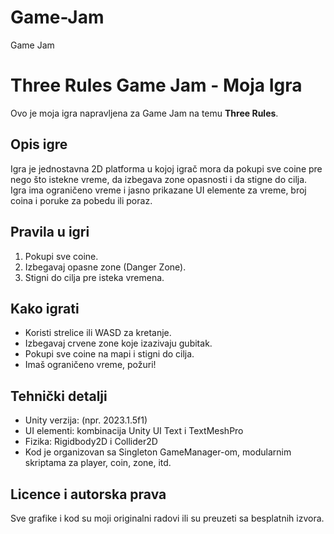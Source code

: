 # Game-Jam
Game Jam

# Three Rules Game Jam - Moja Igra

Ovo je moja igra napravljena za Game Jam na temu **Three Rules**.

## Opis igre

Igra je jednostavna 2D platforma u kojoj igrač mora da pokupi sve coine pre nego što istekne vreme, da izbegava zone opasnosti i da stigne do cilja.  
Igra ima ograničeno vreme i jasno prikazane UI elemente za vreme, broj coina i poruke za pobedu ili poraz.

## Pravila u igri

1. Pokupi sve coine.
2. Izbegavaj opasne zone (Danger Zone).
3. Stigni do cilja pre isteka vremena.

## Kako igrati

- Koristi strelice ili WASD za kretanje.
- Izbegavaj crvene zone koje izazivaju gubitak.
- Pokupi sve coine na mapi i stigni do cilja.
- Imaš ograničeno vreme, požuri!

## Tehnički detalji

- Unity verzija: (npr. 2023.1.5f1)
- UI elementi: kombinacija Unity UI Text i TextMeshPro
- Fizika: Rigidbody2D i Collider2D
- Kod je organizovan sa Singleton GameManager-om, modularnim skriptama za player, coin, zone, itd.

## Licence i autorska prava

Sve grafike i kod su moji originalni radovi ili su preuzeti sa besplatnih izvora.

